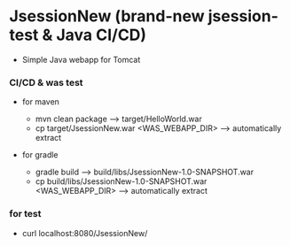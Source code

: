 # JsessionNew (brand-new jsession-test & Java CI/CD)
- Simple Java webapp for Tomcat

### CI/CD & was test
- for maven
  - mvn clean package --> target/HelloWorld.war
  - cp target/JsessionNew.war <WAS_WEBAPP_DIR> --> automatically extract

- for gradle
  - gradle build --> build/libs/JsessionNew-1.0-SNAPSHOT.war
  - cp build/libs/JsessionNew-1.0-SNAPSHOT.war <WAS_WEBAPP_DIR> --> automatically extract

### for test
- curl localhost:8080/JsessionNew/
